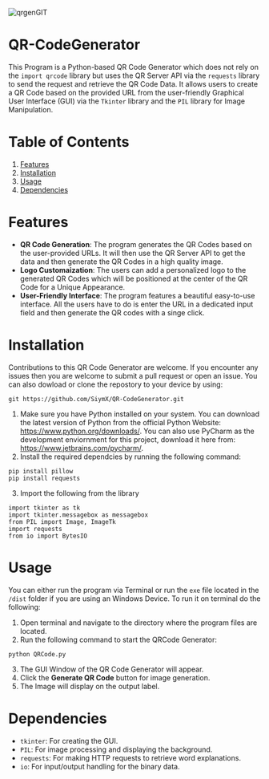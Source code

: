 
![qrgenGIT](https://github.com/SiymX/QR-CodeGenerator/assets/63435885/96c298e2-ef86-49c2-8f62-cfcc70683693)

# QR-CodeGenerator
This Program is a Python-based QR Code Generator which does not rely on the `import qrcode` library but uses the QR Server API via the `requests` library to send the request and retrieve the QR Code Data. It allows users to create a QR Code based on the provided URL from the user-friendly Graphical User Interface (GUI) via the `Tkinter` library and the `PIL` library for Image Manipulation.



# Table of Contents
1. [Features](#features)
2. [Installation](#installation)
3. [Usage](#usage)
4. [Dependencies](#dependencies)





# Features
* **QR Code Generation**: The program generates the QR Codes based on the user-provided URLs. It will then use the QR Server API to get the data and then generate the QR Codes in a high quality image.
* **Logo Customaization**: The users can add a personalized logo to the generated QR Codes which will be positioned at the center of the QR Code for a Unique Appearance.
* **User-Friendly Interface**: The program features a beautiful easy-to-use interface. All the users have to do is enter the URL in a dedicated input field and then generate the QR codes with a singe click.





# Installation
Contributions to this QR Code Generator are welcome. If you encounter any issues then you are welcome to submit a pull request or open an issue. You can also dowload or clone the repostory to your device by using:
```
git https://github.com/SiymX/QR-CodeGenerator.git
```
1. Make sure you have Python installed on your system. You can download the latest version of Python from the official Python Website: https://www.python.org/downloads/. You can also use PyCharm as the development enviornment for this project, download it here from: https://www.jetbrains.com/pycharm/.
2. Install the required dependcies by running the following command:
```
pip install pillow
pip install requests
```
3. Import the following from the library
```
import tkinter as tk
import tkinter.messagebox as messagebox
from PIL import Image, ImageTk
import requests
from io import BytesIO
```





# Usage
You can either run the program via Terminal or run the `exe` file located in the `/dist` folder if you are using an Windows Device. To run it on terminal do the following:
1. Open terminal and navigate to the directory where the program files are located.
2. Run the following command to start the QRCode Generator:
```
python QRCode.py
```
3. The GUI Window of the QR Code Generator will appear.
4. Click the **Generate QR Code** button for image generation.
5. The Image will display on the output label.



# Dependencies
* `tkinter`: For creating the GUI.
* `PIL`: For image processing and displaying the background.
* `requests`: For making HTTP requests to retrieve word explanations.
* `io`: For input/output handling for the binary data.
